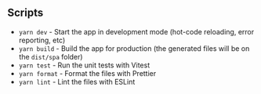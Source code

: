 ## Scripts

- `yarn dev` - Start the app in development mode (hot-code reloading, error reporting, etc)
- `yarn build` - Build the app for production (the generated files will be on the `dist/spa` folder)
- `yarn test` - Run the unit tests with Vitest
- `yarn format` - Format the files with Prettier
- `yarn lint` - Lint the files with ESLint
